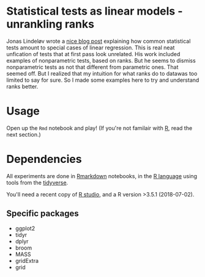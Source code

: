 # Statistical tests as linear models - unrankling ranks
Jonas Lindeløv wrote a [nice blog post](https://lindeloev.github.io/tests-as-linear/#3_pearson_and_spearman_correlation) explaining how common statistical tests amount to special cases of linear regression. This is real neat unfication of tests that at first pass look unrelated. His work included examples of nonparametric tests, based on ranks. But he seems to dismiss nonparametric tests as not that different from parametric ones. That seemed off. But I realized that my intuition for what ranks do to datawas too limited to say for sure. So I made some examples here to try and understand ranks better.

# Usage
Open up the `Rmd` notebook and play! (If you're not familair with [R](https://www.r-project.org/about.html), read the next section.)

# Dependencies
All experiments are done in [Rmarkdown](https://rstudio.com) notebooks, in the [R language](https://www.r-project.org/about.html) using tools from the [tidyverse](https://www.tidyverse.org).

You'll need a recent copy of [R studio](https://rstudio.com), and a R version >3.5.1 (2018-07-02).

## Specific packages
- ggplot2
- tidyr
- dplyr
- broom
- MASS
- gridExtra
- grid
